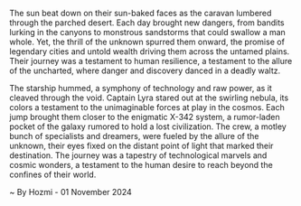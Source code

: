 
The sun beat down on their sun-baked faces as the caravan lumbered through the parched desert. Each day brought new dangers, from bandits lurking in the canyons to monstrous sandstorms that could swallow a man whole. Yet, the thrill of the unknown spurred them onward, the promise of legendary cities and untold wealth driving them across the untamed plains. Their journey was a testament to human resilience, a testament to the allure of the uncharted, where danger and discovery danced in a deadly waltz.

The starship hummed, a symphony of technology and raw power, as it cleaved through the void. Captain Lyra stared out at the swirling nebula, its colors a testament to the unimaginable forces at play in the cosmos. Each jump brought them closer to the enigmatic X-342 system, a rumor-laden pocket of the galaxy rumored to hold a lost civilization. The crew, a motley bunch of specialists and dreamers, were fueled by the allure of the unknown, their eyes fixed on the distant point of light that marked their destination. The journey was a tapestry of technological marvels and cosmic wonders, a testament to the human desire to reach beyond the confines of their world. 

~ By Hozmi - 01 November 2024
